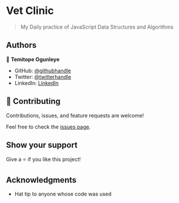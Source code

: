 # Vet Clinic
>My Daily practice of JavaScript Data Structures and Algorithms

## Authors

👤 **Temitope Ogunleye**

- GitHub: [@githubhandle](https://github.com/topeogunleye)
- Twitter: [@twitterhandle](https://twitter.com/tope_leye)
- LinkedIn: [LinkedIn](https://linkedin.com/in/ogunleye)

## 🤝 Contributing

Contributions, issues, and feature requests are welcome!

Feel free to check the [issues page](https://github.com/topeogunleye/javascript-algos/issues).

## Show your support

Give a ⭐️ if you like this project!

## Acknowledgments

- Hat tip to anyone whose code was used
